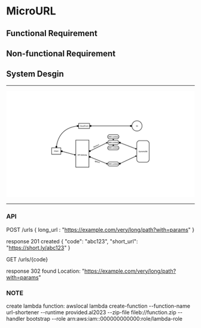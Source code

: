 # MicroURL

## Functional Requirement

## Non-functional Requirement

## System Desgin

---

![Image](/sd_v1.0.png)

---

### API
POST /urls
{
   long_url : "https://example.com/very/long/path?with=params"
}

response
201 created
{ 
    "code": "abc123", 
    "short_url": "https://short.ly/abc123" 
}

GET /urls/{code}

response
302 found
Location: "https://example.com/very/long/path?with=params"


### NOTE

create lambda function: 
awslocal lambda create-function --function-name url-shortener --runtime provided.al2023 --zip-file fileb://function.zip --handler bootstrap --role arn:aws:iam::000000000000:role/lambda-role